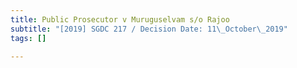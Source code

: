 ```yaml
---
title: Public Prosecutor v Muruguselvam s/o Rajoo
subtitle: "[2019] SGDC 217 / Decision Date: 11\_October\_2019"
tags: []

---
```

